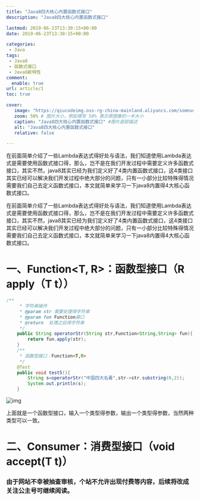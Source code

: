 ```yaml
---
title: "Java8四大核心内置函数式接口"
description: "Java8四大核心内置函数式接口"

lastmod: 2019-06-23T13:30:15+00:00
date: 2019-06-23T13:30:15+00:00

categories:
 - Java
tags:
 - Java8
 - 函数式接口
 - Java8新特性
comment:
  enable: true
url: article/1
toc: true

cover:
   image: "https://qiucodeimg.oss-rg-china-mainland.aliyuncs.com/somnus/1561295572543.png" #图片路径例如：posts/tech/123/123.png
   zoom: 50% # 图片大小，例如填写 50% 表示原图像的一半大小
   caption: "Java8四大核心内置函数式接口" #图片底部描述
   alt: "Java8四大核心内置函数式接口"
   relative: false

---
```


在前面简单介绍了一些Lambda表达式得好处与语法，我们知道使用Lambda表达式是需要使用函数式接口得，那么，岂不是在我们开发过程中需要定义许多函数式接口，其实不然，java8其实已经为我们定义好了4类内置函数式接口，这4类接口其实已经可以解决我们开发过程中绝大部分的问题，只有一小部分比较特殊得情况需要我们自己去定义函数式接口，本文就简单来学习一下java8内置得4大核心函数式接口。

<!--more-->

 在前面简单介绍了一些Lambda表达式得好处与语法，我们知道使用Lambda表达式是需要使用函数式接口得，那么，岂不是在我们开发过程中需要定义许多函数式接口，其实不然，java8其实已经为我们定义好了4类内置函数式接口，这4类接口其实已经可以解决我们开发过程中绝大部分的问题，只有一小部分比较特殊得情况需要我们自己去定义函数式接口，本文就简单来学习一下java8内置得4大核心函数式接口。

# 一、Function<T, R>：函数型接口（R apply（T t））

```java
/**
     * 字符串操作
     * @param str 需要处理得字符串
     * @param fun Function接口
     * @return  处理之后得字符串
     */
    public String operatorStr(String str,Function<String,String> fun){
        return fun.apply(str);
    }
    /**
     * 函数型接口：Function<T,R>
     */
    @Test
    public void test5(){
        String s=operatorStr("中国四大名著",str->str.substring(0,2));
        System.out.println(s);
    }
```



![img](https://qiucodeimg.oss-rg-china-mainland.aliyuncs.com/somnus/1561295572543.png)

上面就是一个函数型接口，输入一个类型得参数，输出一个类型得参数，当然两种类型可以一致。

# 二、Consumer<T>：消费型接口（void accept(T t)）

### 由于网站不幸被抽查审核，个站不允许出现付费等内容，后续将改成关注公主号可继续阅读。